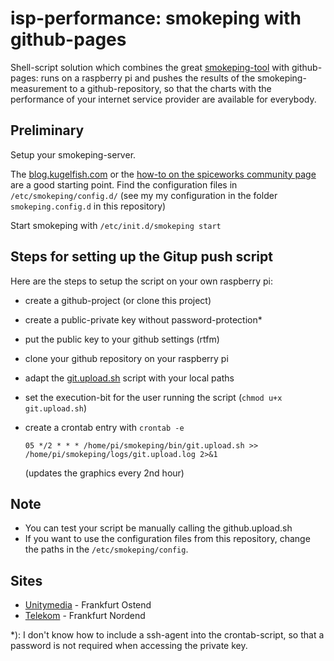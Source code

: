 # isp-performance:  smokeping with github-pages
Shell-script solution which combines the great [smokeping-tool](https://github.com/oetiker/SmokePing) with github-pages: 
runs on a raspberry pi and pushes the results of the smokeping-measurement to a github-repository, so that the charts with the performance of your internet service provider are available for everybody.

## Preliminary
Setup your smokeping-server. 

The [blog.kugelfish.com](http://blog.kugelfish.com/2013/05/raspberry-pi-internet-access-monitor.html) or the [how-to on the spiceworks community page](http://community.spiceworks.com/how_to/show/96949-raspberrypi-rpi-smokeping-setup-and-configuration) are a good starting point. 
Find the configuration files in ```/etc/smokeping/config.d/``` (see my my configuration in the folder ```smokeping.config.d``` in this repository)

Start smokeping with ```/etc/init.d/smokeping start```


## Steps for setting up the Gitup push script
Here are the steps to setup the script on your own raspberry pi:
* create a github-project (or clone this project) 
* create a public-private key without password-protection*
* put the public key to your github settings (rtfm)
* clone your github repository on your raspberry pi
* adapt the [git.upload.sh](git.upload.sh) script with your local paths
* set the execution-bit for the user running the script (`chmod u+x git.upload.sh`)
* create a crontab entry with `crontab -e`

	```
	05 */2 * * * /home/pi/smokeping/bin/git.upload.sh >> /home/pi/smokeping/logs/git.upload.log 2>&1
	```
  (updates the graphics every 2nd hour)


## Note
* You can test your script be manually calling the github.upload.sh
* If you want to use the configuration files from this repository, change the paths in the ```/etc/smokeping/config```.

## Sites
* [Unitymedia](http://oehmiche.github.io/isp-performance/) - Frankfurt Ostend
* [Telekom](http://tiggar.github.io/isp-performance/) - Frankfurt Nordend

*): I don't know how to include a ssh-agent into the crontab-script, so that a password is not required when accessing the private key.
